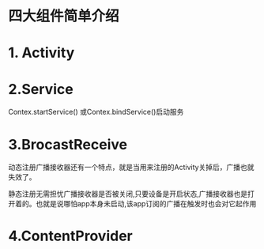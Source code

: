 # 四大组件简单介绍 #

# 1. Activity #

# 2.Service #

Contex.startService()
或Contex.bindService()启动服务

# 3.BrocastReceive #


动态注册广播接收器还有一个特点，就是当用来注册的Activity关掉后，广播也就失效了。

静态注册无需担忧广播接收器是否被关闭,只要设备是开启状态,广播接收器也是打开着的。也就是说哪怕app本身未启动,该app订阅的广播在触发时也会对它起作用
# 4.ContentProvider #